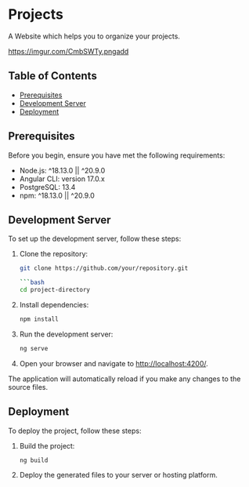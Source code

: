 # Projects

A Website which helps you to organize your projects. 

https://imgur.com/CmbSWTy.pngadd

## Table of Contents
- [Prerequisites](#prerequisites)
- [Development Server](#development-server)
- [Deployment](#deployment)

## Prerequisites
Before you begin, ensure you have met the following requirements:
- Node.js: ^18.13.0 || ^20.9.0
- Angular CLI: version 17.0.x
- PostgreSQL: 13.4
- npm: ^18.13.0 || ^20.9.0

## Development Server
To set up the development server, follow these steps:
1. Clone the repository:
   ```bash
   git clone https://github.com/your/repository.git

   ```bash
   cd project-directory
   ```

3. Install dependencies:

   ```bash
   npm install
   ```

4. Run the development server:

   ```bash
   ng serve
   ```

5. Open your browser and navigate to [http://localhost:4200/](http://localhost:4200/).

The application will automatically reload if you make any changes to the source files.

## Deployment

To deploy the project, follow these steps:

1. Build the project:

   ```bash
   ng build
   ```

2. Deploy the generated files to your server or hosting platform.
